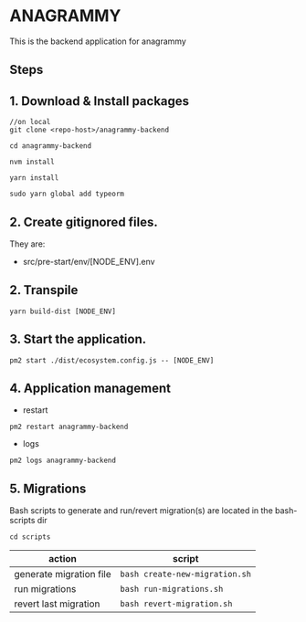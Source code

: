 # ANAGRAMMY

This is the backend application for anagrammy

## Steps

## 1. Download & Install packages

```
//on local
git clone <repo-host>/anagrammy-backend
```
```
cd anagrammy-backend

nvm install

yarn install

sudo yarn global add typeorm
```

## 2. Create gitignored files.

They are:

- src/pre-start/env/[NODE_ENV].env

## 2. Transpile

```
yarn build-dist [NODE_ENV]
```

## 3. Start the application.

```
pm2 start ./dist/ecosystem.config.js -- [NODE_ENV]
```

## 4. Application management

- restart

```
pm2 restart anagrammy-backend
```

- logs

```
pm2 logs anagrammy-backend
```

## 5. Migrations
Bash scripts to generate and run/revert migration(s) are located in the bash-scripts dir

```
cd scripts
```

action | script 
---|---
 generate migration file | ```bash create-new-migration.sh```
 run migrations | ```bash run-migrations.sh```
 revert last migration | ```bash revert-migration.sh```